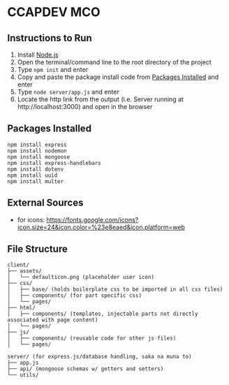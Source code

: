 # CCAPDEV MCO

## Instructions to Run
1. Install [Node.js](https://nodejs.org/en/download)
2. Open the terminal/command line to the root directory of the project
3. Type `npm init` and enter
4. Copy and paste the package install code from [Packages Installed](#packages-installed) and enter
5. Type `node server/app.js` and enter
6. Locate the http link from the output (i.e. Server running at http://localhost:3000) and open in the browser

## Packages Installed
```
npm install express
npm install nodemon
npm install mongoose
npm install express-handlebars
npm install dotenv
npm install uuid
npm install multer
```
## External Sources
- for icons: https://fonts.google.com/icons?icon.size=24&icon.color=%23e8eaed&icon.platform=web

## File Structure
```
client/
├── assets/
│   └── defaulticon.png (placeholder user icon)
├── css/
│   ├── base/ (holds boilerplate css to be imported in all css files)
│   ├── components/ (for part specific css)
│   └── pages/
├── html/
│   ├── components/ (templates, injectable parts not directly associated with page content)
│   └── pages/
├── js/
│   ├── components/ (reusable code for other js files)
│   └── pages/

server/ (for express.js/database handling, saka na muna to)
├── app.js
├── api/ (mongoose schemas w/ getters and setters)
└── utils/
```